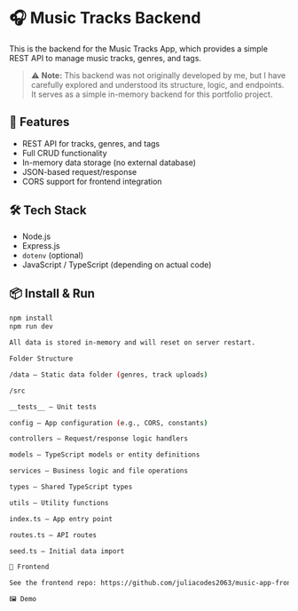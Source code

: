 # 🎧 Music Tracks Backend

This is the backend for the Music Tracks App, which provides a simple REST API to manage music tracks, genres, and tags.

> ⚠️ **Note:** This backend was not originally developed by me, but I have carefully explored and understood its structure, logic, and endpoints. It serves as a simple in-memory backend for this portfolio project.

## 🚀 Features

- REST API for tracks, genres, and tags
- Full CRUD functionality
- In-memory data storage (no external database)
- JSON-based request/response
- CORS support for frontend integration

## 🛠 Tech Stack

- Node.js
- Express.js
- `dotenv` (optional)
- JavaScript / TypeScript (depending on actual code)

## 📦 Install & Run

```bash
npm install
npm run dev

All data is stored in-memory and will reset on server restart.

Folder Structure

/data — Static data folder (genres, track uploads)

/src

__tests__ — Unit tests

config — App configuration (e.g., CORS, constants)

controllers — Request/response logic handlers

models — TypeScript models or entity definitions

services — Business logic and file operations

types — Shared TypeScript types

utils — Utility functions

index.ts — App entry point

routes.ts — API routes

seed.ts — Initial data import

🔗 Frontend

See the frontend repo: https://github.com/juliacodes2063/music-app-frontend

🖼 Demo

